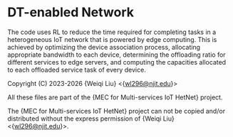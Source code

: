# DT-enabled Network

The code uses RL to reduce the time required for completing tasks in a heterogeneous IoT network that is powered by edge computing. This is achieved by optimizing the device association process, allocating appropriate bandwidth to each device, determining the offloading ratio for different services to edge servers, and computing the capacities allocated to each offloaded service task of every device.

Copyright (C) 2023-2026 {Weiqi Liu} <{wl296@njit.edu}>

All these files are part of the {MEC for Multi-services IoT HetNet} project.

The {MEC for Multi-services IoT HetNet} project can not be copied and/or distributed without the express permission of {Weiqi Liu} <{wl296@njit.edu}>.
